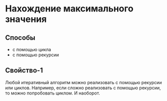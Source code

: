 # Нахождение максимального значения

## Способы
- с помощью цикла
- с помощью рекурсии

## Свойство-1
Любой итеративный алгоритм можно реализовать с помощью рекурсии или циклов.
Например, если сложно реализовать с помощью рекурсии, то можно попробовать циклом.
И наоборот.
